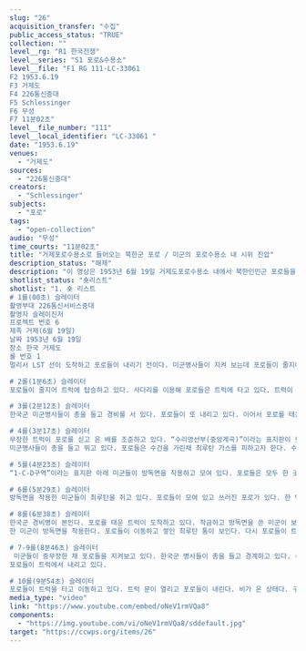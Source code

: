 ```yaml
---
slug: "26"
acquisition_transfer: "수집"
public_access_status: "TRUE"
collection: ""
level__rg: "R1 한국전쟁"
level__series: "S1 포로&수용소"
level__file: "F1 RG 111-LC-33061 
F2 1953.6.19
F3 거제도
F4 226통신중대
F5 Schlessinger
F6 무성
F7 11분02초"
level__file_number: "111"
level__local_identifier: "LC-33061 "
date: "1953.6.19"
venues: 
  - "거제도"
sources: 
  - "226통신중대"
creators: 
  - "Schlessinger"
subjects: 
  - "포로"
tags: 
  - "open-collection"
audio: "무성"
time_courts: "11분02초"
title: "거제포로수용소로 들어오는 북한군 포로 / 미군의 포로수용소 내 시위 진압"
description_status: "해제"
description: "이 영상은 1953년 6월 19일 거제도포로수용소 내에서 북한인민군 포로들을 호송해 오는 장면과 수용소 내에서 시위를 진압하는 과정에 최루탄을 쏘는 던지는 장면 등을 담고 있다. 이들은 1953년 8월 빅스위치(일반포로교환)직전에 거제도에 수용된 송환을 선택한 포로들이다. 추가 송환 직전 다른 1구역 C와 D수용동에서 포로들이 이동하고 있다. 추가로 이송된 포로들은 다른 구역에 수용되고 있다."
shotlist_status: "숏리스트"
shotlist: "1. 숏 리스트 
# 1롤(00초) 슬레이터
촬영부대 226통신서비스중대
촬영자 슬레이진저
프로젝트 번호 6
제족 거제(6월 19일)
날짜 1953년 6월 19일
장소 한국 거제도
롤 번호 1
멀리서 LST 선이 도착하고 포로들이 내리기 전이다. 미군병사들이 지켜 보는데 포로들이 줄지어 내리고 있다. 트럭과 경비병들이 서 있다. 북한인민군 포로들이다. 포로들은 트럭에 탑승하고 있다. 

# 2롤(1분6초) 슬레이터
포로들이 줄지어 트럭에 탑승하고 있다. 사다리를 이용해 포로들은 트럭에 타고 있다. 트럭이 출발한다. 비가 내리고 있다.

# 3롤(2분12초) 슬레이터
한국군 미군병사들이 총을 들고 경비를 서 있다. 포로들이 또 내리고 있다. 이어서 포로를 태운 트럭이 출발한다. 방독면 마스트를 한 미군이 있다.

# 4롤(3분17초) 슬레이터
무장한 트럭이 포로를 싣고 온 배를 조준하고 있다. “수리영선부(중앙계곡)”이라는 표지판이 보인다. 포로들이 줄을 지어 앉아 있다. 
미군병사들이 총을 들고 뛰고 있다. 포로들은 수건을 가린채 최루탄 가스를 피하고자 한다. 수용동은 전부 최루가스다. 미군들은 모두 방독면을 착용하고 있다.

# 5롤(4분23초) 슬레이터
“1-C-D구역”이라는 표지판 아래 미군들이 방독면을 착용하고 모여 있다. 포로들은 모두 한 곳에 모여 있다. 미군들이 기총한 상태에서 모여 있는 포로들에게 최루탄 가스를 발사한다. 최루가스 연기가 가득하다. 포로들은 모두 쓰러진 상태다. 

# 6롤(5분29초) 슬레이터
방독면을 착용한 미군들이 최루탄을 쥐고 있다. 포로들이 모여 있고 쓰러진 포로가 있다. 한 명의 미군은 수용동 안으로 최루탄 3개를 연달아 던진다, 계속 던지고 있다. 연기가 피어오르고 있다. 수용송 안에서 한 두명의 포로들이 나오고 있다. 포로들은 수건을 쓴 채 나온다. 

# 8롤(6분38초) 슬레이터
한국군 경비병이 본인다. 포로를 태운 트럭이 도착하고 있다. 착금하고 방독면을 쓴 미군이 보인다. 포로들은 트럭에서 내려 이동한다. 다른 수용동이다. 포로들이 수용동 안으로 들어간다.
한 미군이 방독면을 착용한다. 포로들이 이동하고 쌓인 최루탄 통이 보인다. 다시 포로들이 트럭에서 내린다. 급식통과 밥통이다. (8분12초) 구역수용소 사령관 Pendleton이 어디론가 전화를 걸고 있다. 경비탑이 보인다.

# 7-9롤(8분46초) 슬레이터 
 미군들이 중무장한 채 포로들을 지켜보고 있다. 한국군 병사들이 총을 들고 경계하고 있다. 수용소 구역 문이 열리고 닫힌다. 
포로들이 트럭에서 내리고 있다. 

# 10롤(9분54초) 슬레이터
포로들이 트럭을 타고 이동하고 있다. 트럭 문이 열리고 포로들이 내린다. 비가 온 상태다. 구역 수용소 문이 열리자 포로들이 들어간다. 6번 감시탑이 보인다. 거제도포로수용소 전경이 보이며 바다도 함께 보인다. 고현지구 포로수용소 전경이 보인다."
media_type: "video"
link: "https://www.youtube.com/embed/oNeV1rmVQa8"
components: 
  - "https://img.youtube.com/vi/oNeV1rmVQa8/sddefault.jpg"
target: "https://ccwps.org/items/26"
---
```

